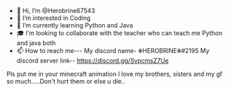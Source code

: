 - 👋 Hi, I’m @Herobrine67543
- 👀 I’m interested in Coding
- 🌱 I’m currently learning  Python and Java
- 🎓 I’m looking to collaborate with the teacher who can teach me Python and java both
- 📫 How to reach me--- My discord name- ☬HEROBRINE☬#2195 
My discord server link-- https://discord.gg/SvpcmsZ7Ue

Pls put me in your minecraft animation 
I love my brothers, sisters and my gf so much.....Don't hurt them or else u die..
